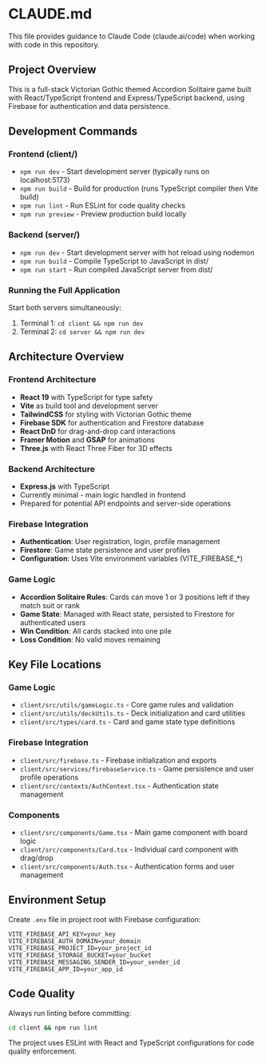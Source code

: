 # CLAUDE.md

This file provides guidance to Claude Code (claude.ai/code) when working with code in this repository.

## Project Overview

This is a full-stack Victorian Gothic themed Accordion Solitaire game built with React/TypeScript frontend and Express/TypeScript backend, using Firebase for authentication and data persistence.

## Development Commands

### Frontend (client/)
- `npm run dev` - Start development server (typically runs on localhost:5173)
- `npm run build` - Build for production (runs TypeScript compiler then Vite build)
- `npm run lint` - Run ESLint for code quality checks
- `npm run preview` - Preview production build locally

### Backend (server/)
- `npm run dev` - Start development server with hot reload using nodemon
- `npm run build` - Compile TypeScript to JavaScript in dist/
- `npm run start` - Run compiled JavaScript server from dist/

### Running the Full Application
Start both servers simultaneously:
1. Terminal 1: `cd client && npm run dev`
2. Terminal 2: `cd server && npm run dev`

## Architecture Overview

### Frontend Architecture
- **React 19** with TypeScript for type safety
- **Vite** as build tool and development server
- **TailwindCSS** for styling with Victorian Gothic theme
- **Firebase SDK** for authentication and Firestore database
- **React DnD** for drag-and-drop card interactions
- **Framer Motion** and **GSAP** for animations
- **Three.js** with React Three Fiber for 3D effects

### Backend Architecture
- **Express.js** with TypeScript
- Currently minimal - main logic handled in frontend
- Prepared for potential API endpoints and server-side operations

### Firebase Integration
- **Authentication**: User registration, login, profile management
- **Firestore**: Game state persistence and user profiles
- **Configuration**: Uses Vite environment variables (VITE_FIREBASE_*)

### Game Logic
- **Accordion Solitaire Rules**: Cards can move 1 or 3 positions left if they match suit or rank
- **Game State**: Managed with React state, persisted to Firestore for authenticated users
- **Win Condition**: All cards stacked into one pile
- **Loss Condition**: No valid moves remaining

## Key File Locations

### Game Logic
- `client/src/utils/gameLogic.ts` - Core game rules and validation
- `client/src/utils/deckUtils.ts` - Deck initialization and card utilities
- `client/src/types/card.ts` - Card and game state type definitions

### Firebase Integration
- `client/src/firebase.ts` - Firebase initialization and exports
- `client/src/services/firebaseService.ts` - Game persistence and user profile operations
- `client/src/contexts/AuthContext.tsx` - Authentication state management

### Components
- `client/src/components/Game.tsx` - Main game component with board logic
- `client/src/components/Card.tsx` - Individual card component with drag/drop
- `client/src/components/Auth.tsx` - Authentication forms and user management

## Environment Setup

Create `.env` file in project root with Firebase configuration:
```
VITE_FIREBASE_API_KEY=your_key
VITE_FIREBASE_AUTH_DOMAIN=your_domain
VITE_FIREBASE_PROJECT_ID=your_project_id
VITE_FIREBASE_STORAGE_BUCKET=your_bucket
VITE_FIREBASE_MESSAGING_SENDER_ID=your_sender_id
VITE_FIREBASE_APP_ID=your_app_id
```

## Code Quality

Always run linting before committing:
```bash
cd client && npm run lint
```

The project uses ESLint with React and TypeScript configurations for code quality enforcement.